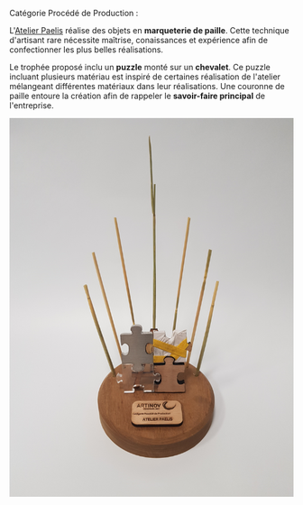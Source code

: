 Catégorie Procédé de Production :

L'[Atelier Paelis](https://www.paelis.com/fr) réalise des objets en **marqueterie de paille**. Cette technique d'artisant rare nécessite maîtrise, conaissances et expérience afin de confectionner les plus belles réalisations.

Le trophée proposé inclu un **puzzle** monté sur un **chevalet**. Ce puzzle incluant plusieurs matériau est inspiré de certaines réalisation de l'atelier mélangeant différentes matériaux dans leur réalisations. Une couronne de paille entoure la création afin de rappeler le **savoir-faire principal** de l'entreprise.

![Trophée](./20211129_181506.jpg)
